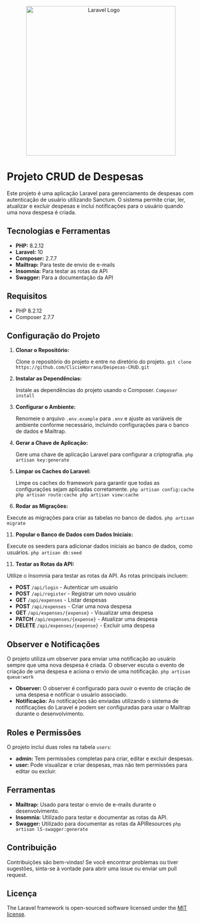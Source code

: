 <p align="center"><a href="https://laravel.com" target="_blank"><img src="https://raw.githubusercontent.com/laravel/art/master/logo-lockup/5%20SVG/2%20CMYK/1%20Full%20Color/laravel-logolockup-cmyk-red.svg" width="400" alt="Laravel Logo"></a></p>

# Projeto CRUD de Despesas

Este projeto é uma aplicação Laravel para gerenciamento de despesas com autenticação de usuário utilizando Sanctum. O sistema permite criar, ler, atualizar e excluir despesas e inclui notificações para o usuário quando uma nova despesa é criada.

## Tecnologias e Ferramentas

- **PHP:** 8.2.12
- **Laravel:** 10
- **Composer:** 2.7.7
- **Mailtrap:** Para teste de envio de e-mails
- **Insomnia:** Para testar as rotas da API
- **Swagger:** Para a documentação da API

## Requisitos

- PHP 8.2.12
- Composer 2.7.7

## Configuração do Projeto

1. **Clonar o Repositório:**

   Clone o repositório do projeto e entre no diretório do projeto.
   `git clone https://github.com/ClicieHorrana/Despesas-CRUD.git`

3. **Instalar as Dependências:**

   Instale as dependências do projeto usando o Composer.
   `Composer install`

5. **Configurar o Ambiente:**

   Renomeie o arquivo `.env.example` para `.env` e ajuste as variáveis de ambiente conforme necessário, incluindo configurações para o banco de dados e Mailtrap.

6. **Gerar a Chave de Aplicação:**

   Gere uma chave de aplicação Laravel para configurar a criptografia.
   `php artisan key:generate`

8. **Limpar os Caches do Laravel:**

   Limpe os caches do framework para garantir que todas as configurações sejam aplicadas corretamente.
   `php artisan config:cache
    php artisan route:cache
    php artisan view:cache
    `

10. **Rodar as Migrações:**

   Execute as migrações para criar as tabelas no banco de dados.
    `php artisan migrate`
    
11. **Popular o Banco de Dados com Dados Iniciais:**

   Execute os seeders para adicionar dados iniciais ao banco de dados, como usuários.
    `php artisan db:seed`
    
11. **Testar as Rotas da API:**
    
   Utilize o Insomnia para testar as rotas da API. As rotas principais incluem:

   - **POST** `/api/login` - Autenticar um usuário
   - **POST** `/api/register` - Registrar um novo usuário
   - **GET** `/api/expenses` - Listar despesas
   - **POST** `/api/expenses` - Criar uma nova despesa
   - **GET** `/api/expenses/{expense}` - Visualizar uma despesa
   - **PATCH** `/api/expenses/{expense}` - Atualizar uma despesa
   - **DELETE** `/api/expenses/{expense}` - Excluir uma despesa

## Observer e Notificações

O projeto utiliza um observer para enviar uma notificação ao usuário sempre que uma nova despesa é criada. O observer escuta o evento de criação de uma despesa e aciona o envio de uma notificação.
    `php artisan queue:work`
- **Observer:** O observer é configurado para ouvir o evento de criação de uma despesa e notificar o usuário associado.
- **Notificação:** As notificações são enviadas utilizando o sistema de notificações do Laravel e podem ser configuradas para usar o Mailtrap durante o desenvolvimento.

## Roles e Permissões

O projeto inclui duas roles na tabela `users`:

- **admin:** Tem permissões completas para criar, editar e excluir despesas.
- **user:** Pode visualizar e criar despesas, mas não tem permissões para editar ou excluir.

## Ferramentas

- **Mailtrap:** Usado para testar o envio de e-mails durante o desenvolvimento.
- **Insomnia:** Utilizado para testar e documentar as rotas da API.
- **Swagger:** Utilizado para documentar as rotas da APIResources
  `php artisan l5-swagger:generate`

## Contribuição

Contribuições são bem-vindas! Se você encontrar problemas ou tiver sugestões, sinta-se à vontade para abrir uma issue ou enviar um pull request.

## Licença

The Laravel framework is open-sourced software licensed under the [MIT license](https://opensource.org/licenses/MIT).
